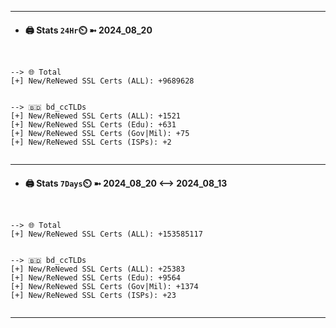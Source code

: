 

---
- #### 🖨️ **Stats** `24Hr`⏲️ ➼ 2024_08_20
```console


--> 🌐 Total
[+] New/ReNewed SSL Certs (ALL): +9689628


--> 🇧🇩 bd_ccTLDs
[+] New/ReNewed SSL Certs (ALL): +1521
[+] New/ReNewed SSL Certs (Edu): +631
[+] New/ReNewed SSL Certs (Gov|Mil): +75
[+] New/ReNewed SSL Certs (ISPs): +2


```

---
- #### 🖨️ **Stats** `7Days`⏲️ ➼ 2024_08_20 <--> 2024_08_13
```console


--> 🌐 Total
[+] New/ReNewed SSL Certs (ALL): +153585117


--> 🇧🇩 bd_ccTLDs
[+] New/ReNewed SSL Certs (ALL): +25383
[+] New/ReNewed SSL Certs (Edu): +9564
[+] New/ReNewed SSL Certs (Gov|Mil): +1374
[+] New/ReNewed SSL Certs (ISPs): +23


```

---

